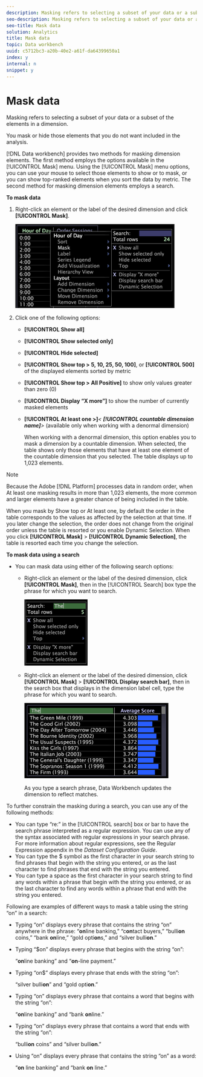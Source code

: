 ```yaml
---
description: Masking refers to selecting a subset of your data or a subset of the elements in a dimension.
seo-description: Masking refers to selecting a subset of your data or a subset of the elements in a dimension.
seo-title: Mask data
solution: Analytics
title: Mask data
topic: Data workbench
uuid: c5712bc3-a20b-40e2-a61f-da64399650a1
index: y
internal: n
snippet: y
---
```


# Mask data

Masking refers to selecting a subset of your data or a subset of the elements in a dimension.

 You mask or hide those elements that you do not want included in the analysis.

[!DNL Data workbench] provides two methods for masking dimension elements. The first method employs the options available in the [!UICONTROL Mask] menu. Using the [!UICONTROL Mask] menu options, you can use your mouse to select those elements to show or to mask, or you can show top-ranked elements when you sort the data by metric. The second method for masking dimension elements employs a search.

**To mask data**

1. Right-click an element or the label of the desired dimension and click **[!UICONTROL Mask]**.

   ![](assets/mnu_Table_Mask.png)

1. Click one of the following options:

    * **[!UICONTROL Show all]** 
    * **[!UICONTROL Show selected only]** 
    * **[!UICONTROL Hide selected]** 
    * **[!UICONTROL Show top > 5, 10, 25, 50, 100]**, or **[!UICONTROL 500]** of the displayed elements sorted by metric 
    * **[!UICONTROL Show top > All Positive]** to show only values greater than zero (0) 
    * **[!UICONTROL Display “X more”]** to show the number of currently masked elements 
    * **[!UICONTROL At least one >]***< **[!UICONTROL countable dimension name]**>* (available only when working with a denormal dimension)

      When working with a denormal dimension, this option enables you to mask a dimension by a countable dimension. When selected, the table shows only those elements that have at least one element of the countable dimension that you selected. The table displays up to 1,023 elements.

>[!NOTE]
>
>Because the Adobe [!DNL Platform] processes data in random order, when At least one masking results in more than 1,023 elements, the more common and larger elements have a greater chance of being included in the table.

When you mask by Show top or At least one, by default the order in the table corresponds to the values as affected by the selection at that time. If you later change the selection, the order does not change from the original order unless the table is resorted or you enable Dynamic Selection. When you click **[!UICONTROL Mask]** > **[!UICONTROL Dynamic Selection]**, the table is resorted each time you change the selection.

**To mask data using a search**

* You can mask data using either of the following search options:

    * Right-click an element or the label of the desired dimension, click **[!UICONTROL Mask]**, then in the [!UICONTROL Search] box type the phrase for which you want to search.

      ![](assets/mnu_Table_MaskSearch.png)

    * Right-click an element or the label of the desired dimension, click **[!UICONTROL Mask]** > **[!UICONTROL Display search bar]**, then in the search box that displays in the dimension label cell, type the phrase for which you want to search.

      ![](assets/vis_Table_Mask_searchBar.png)

      As you type a search phrase, Data Workbench updates the dimension to reflect matches.

To further constrain the masking during a search, you can use any of the following methods:

* You can type “re:” in the [!UICONTROL search] box or bar to have the search phrase interpreted as a regular expression. You can use any of the syntax associated with regular expressions in your search phrase. For more information about regular expressions, see the Regular Expression appendix in the *Dataset Configuration Guide*. 
* You can type the $ symbol as the first character in your search string to find phrases that begin with the string you entered, or as the last character to find phrases that end with the string you entered. 
* You can type a space as the first character in your search string to find any words within a phrase that begin with the string you entered, or as the last character to find any words within a phrase that end with the string you entered.

Following are examples of different ways to mask a table using the string “on” in a search:

* Typing “on” displays every phrase that contains the string “on” anywhere in the phrase: “**on**line banking,” “c**on**tact buyers,” “bulli**on** coins,” “bank **on**line,” “gold opti**on**s,” and “silver bulli**on**.” 
* Typing “$on” displays every phrase that begins with the string “on”:

  “**on**line banking” and “**on**-line payment.” 

* Typing “on$” displays every phrase that ends with the string “on”:

  “silver bulli**on**” and “gold opti**on**.” 

* Typing “on” displays every phrase that contains a word that begins with the string “on”:

  “**on**line banking” and “bank **on**line.” 

* Typing “on” displays every phrase that contains a word that ends with the string “on”:

  “bulli**on** coins” and “silver bulli**on**.” 

* Using “on” displays every phrase that contains the string “on” as a word:

  “**on** line banking” and “bank **on** line.”

